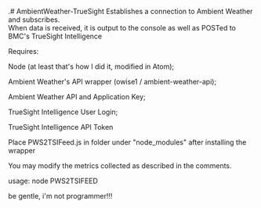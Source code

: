  .# AmbientWeather-TrueSight
Establishes a connection to Ambient Weather and subscribes.  
When data is received, it is output to the console as well as POSTed to BMC's TrueSight Intelligence

Requires:

Node (at least that's how I did it, modified in Atom);

Ambient Weather's API wrapper (owise1 / ambient-weather-api);

Ambient Weather API and Application Key;

TrueSight Intelligence User Login;

TrueSight Intelligence API Token
  
Place PWS2TSIFeed.js in folder under "node_modules" after installing the wrapper
  
You may modify the metrics collected as described in the comments.

usage:
node PWS2TSIFEED

be gentle, i'm not programmer!!!
